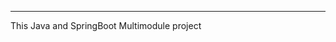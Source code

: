 _______________________________________________________________________________
This Java and SpringBoot Multimodule project 
